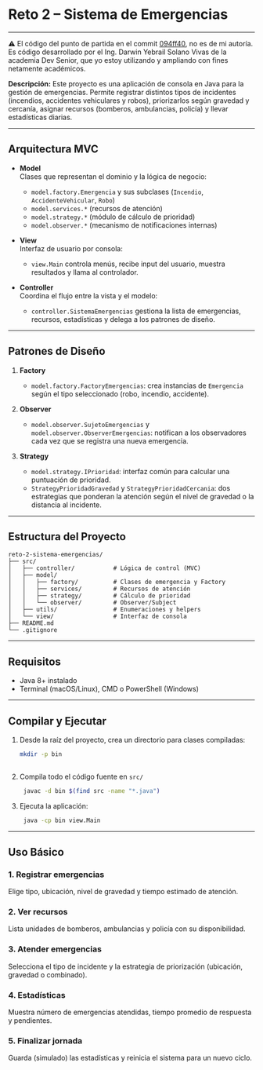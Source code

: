 # Reto 2 – Sistema de Emergencias
---
:warning: El código del punto de partida en el commit [094ff40](https://github.com/sacuervo/reto-2-sistema-emergencias/commit/094ff403c367eaccf1589b92822453064fa60963), no es de mi autoría. Es código desarrollado por el Ing. Darwin Yebrail Solano Vivas de la academia Dev Senior, que yo estoy utilizando y ampliando con fines netamente académicos.

**Descripción:**
Este proyecto es una aplicación de consola en Java para la gestión de emergencias. Permite registrar distintos tipos de incidentes (incendios, accidentes vehiculares y robos), priorizarlos según gravedad y cercanía, asignar recursos (bomberos, ambulancias, policía) y llevar estadísticas diarias.

---

## Arquitectura MVC

- **Model**  
  Clases que representan el dominio y la lógica de negocio:

  - `model.factory.Emergencia` y sus subclases (`Incendio`, `AccidenteVehicular`, `Robo`)
  - `model.services.*` (recursos de atención)
  - `model.strategy.*` (módulo de cálculo de prioridad)
  - `model.observer.*` (mecanismo de notificaciones internas)

- **View**  
  Interfaz de usuario por consola:

  - `view.Main` controla menús, recibe input del usuario, muestra resultados y llama al controlador.

- **Controller**  
  Coordina el flujo entre la vista y el modelo:
  - `controller.SistemaEmergencias` gestiona la lista de emergencias, recursos, estadísticas y delega a los patrones de diseño.

---

## Patrones de Diseño

1. **Factory**

   - `model.factory.FactoryEmergencias`: crea instancias de `Emergencia` según el tipo seleccionado (robo, incendio, accidente).

2. **Observer**

   - `model.observer.SujetoEmergencias` y `model.observer.ObserverEmergencias`: notifican a los observadores cada vez que se registra una nueva emergencia.

3. **Strategy**
   - `model.strategy.IPrioridad`: interfaz común para calcular una puntuación de prioridad.
   - `StrategyPrioridadGravedad` y `StrategyPrioridadCercania`: dos estrategias que ponderan la atención según el nivel de gravedad o la distancia al incidente.

---

## Estructura del Proyecto

```
reto-2-sistema-emergencias/
├── src/
│   ├── controller/           # Lógica de control (MVC)
│   ├── model/
│   │   ├── factory/          # Clases de emergencia y Factory
│   │   ├── services/         # Recursos de atención
│   │   ├── strategy/         # Cálculo de prioridad
│   │   └── observer/         # Observer/Subject
│   ├── utils/                # Enumeraciones y helpers
│   └── view/                 # Interfaz de consola
├── README.md
└── .gitignore
```

---

## Requisitos

- Java 8+ instalado
- Terminal (macOS/Linux), CMD o PowerShell (Windows)

---

## Compilar y Ejecutar

1. Desde la raíz del proyecto, crea un directorio para clases compiladas:

   ```bash
   mkdir -p bin
  
   ```

2. Compila todo el código fuente en `src/`

   ```bash
    javac -d bin $(find src -name "*.java")
   
   ```

3. Ejecuta la aplicación:
   ```bash
    java -cp bin view.Main
   
   ```
---

## Uso Básico

### 1. Registrar emergencias
   Elige tipo, ubicación, nivel de gravedad y tiempo estimado de atención.

### 2. Ver recursos
   Lista unidades de bomberos, ambulancias y policía con su disponibilidad.

### 3. Atender emergencias
   Selecciona el tipo de incidente y la estrategia de priorización (ubicación, gravedad o combinado).

### 4. Estadísticas
   Muestra número de emergencias atendidas, tiempo promedio de respuesta y pendientes.

### 5. Finalizar jornada
   Guarda (simulado) las estadísticas y reinicia el sistema para un nuevo ciclo.
